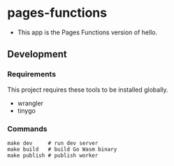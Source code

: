 # pages-functions

* This app is the Pages Functions version of hello.

## Development

### Requirements

This project requires these tools to be installed globally.

* wrangler
* tinygo

### Commands

```
make dev     # run dev server
make build   # build Go Wasm binary
make publish # publish worker
```
